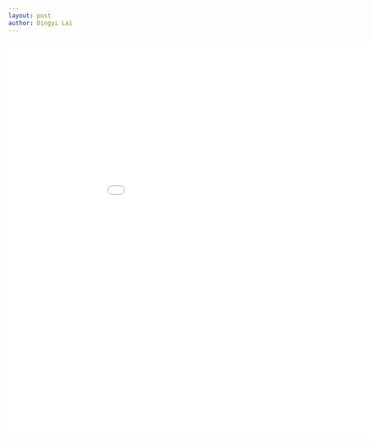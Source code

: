 ```yaml
---
layout: post
author: Dingyi Lai
---
```


<!-- <embed src="{{ site.baseurl }}/_pdfs/%5BDR%5Dterm_paper.pdf"  width="100%" height="850px" type="application/pdf"/> -->

<!-- <object data="{{ site.baseurl }}/blob/main/_pdfs/%5BDR%5Dterm_paper.pdf" type="application/pdf" width="700px" height="700px">
    <embed src="{{ site.baseurl }}/blob/main/_pdfs/%5BDR%5Dterm_paper.pdf">
        <p>This browser does not support PDFs. Please download the PDF to view it: <a href="{{ site.baseurl }}/blob/main/_pdfs/%5BDR%5Dterm_paper.pdf">Download PDF</a>.</p>
    </embed>
</object> -->

<iframe src="./_pdfs/[DR]term_paper.pdf" style="width:1000px; height:800px;" frameborder="0" allowfullscreen></iframe>

<!-- [DR]term_paper.pdf -->